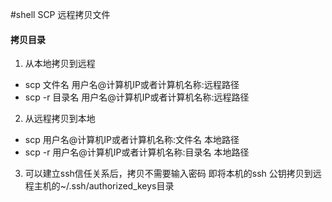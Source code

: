 #shell SCP
远程拷贝文件

#### 拷贝目录
1. 从本地拷贝到远程
+ scp 文件名 用户名@计算机IP或者计算机名称:远程路径
+ scp -r 目录名 用户名@计算机IP或者计算机名称:远程路径

2. 从远程拷贝到本地
+ scp 用户名@计算机IP或者计算机名称:文件名 本地路径
+ scp -r 用户名@计算机IP或者计算机名称:目录名 本地路径

3. 可以建立ssh信任关系后，拷贝不需要输入密码
即将本机的ssh 公钥拷贝到远程主机的~/.ssh/authorized_keys目录